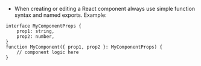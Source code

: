 - When creating or editing a React component always use simple function syntax and named exports. Example:

```
interface MyComponentProps {
    prop1: string,
    prop2: number,
}
function MyComponent({ prop1, prop2 }: MyComponentProps) {
    // component logic here
}
```